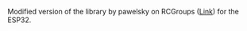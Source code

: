 Modified version of the library by pawelsky on RCGroups ([Link](https://www.rcgroups.com/forums/showthread.php?2245978-FrSky-S-Port-telemetry-library-easy-to-use-and-configurable)) for the ESP32.